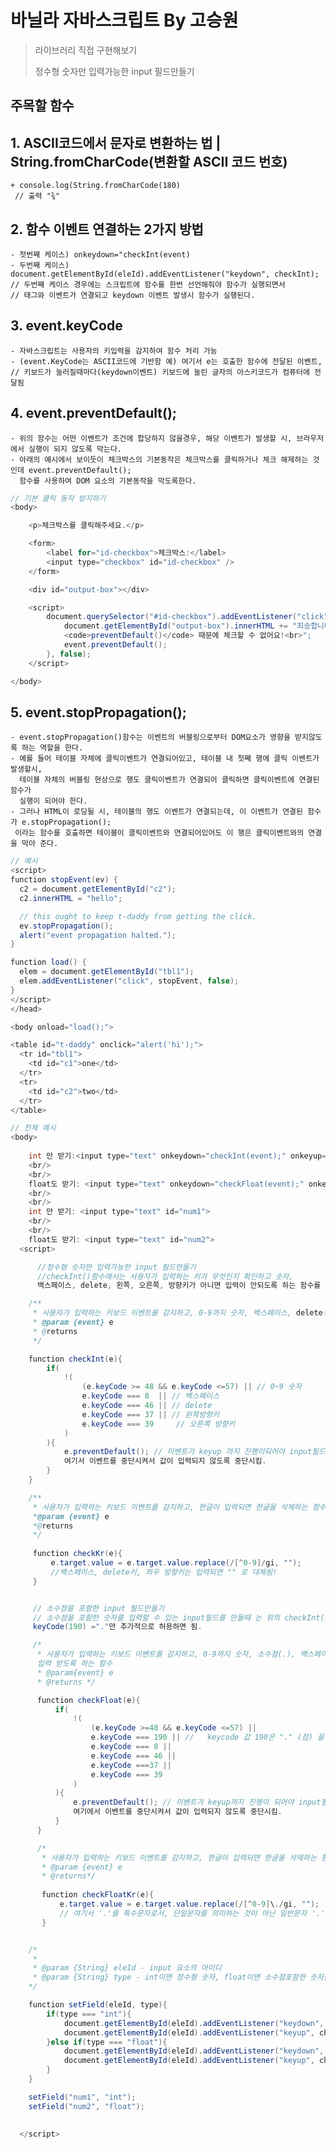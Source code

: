 
# 바닐라 자바스크립트 By 고승원

> 라이브러리 직접 구현해보기 
> 
> 정수형 숫자만 입력가능한 input 필드만들기


  ## 주목할 함수

##  1. ASCII코드에서 문자로 변환하는 법 | String.fromCharCode(변환할 ASCII 코드 번호)
    + console.log(String.fromCharCode(180)
     // 출력 "¾"
    
    
##  2. 함수 이벤트 연결하는 2가지 방법
    - 첫번째 케이스) onkeydown="checkInt(event) 
    - 두번째 케이스) document.getElementById(eleId).addEventListener("keydown", checkInt); 
    // 두번째 케이스 경우에는 스크립트에 함수를 한번 선언해줘야 함수가 실행되면서 
    // 태그와 이벤트가 연결되고 keydown 이벤트 발생시 함수가 실행된다.
    
    
##  3. event.keyCode
    - 자바스크립트는 사용자의 키입력을 감지하여 함수 처리 가능
    - (event.KeyCode는 ASCII코드에 기반함 예) 여기서 e는 호출한 함수에 전달된 이벤트, 
    // 키보드가 눌러질때마다(keydown이벤트) 키보드에 눌린 글자의 아스키코드가 컴퓨터에 전달됨
 
##  4. event.preventDefault();
    - 위의 함수는 어떤 이벤트가 조건에 합당하지 않을경우, 해당 이벤트가 발생할 시, 브라우저에서 실행이 되지 않도록 막는다.
    - 아래의 예시에서 보이듯이 체크박스의 기본동작은 체크박스를 클릭하거나 체크 해제하는 것인데 event.preventDefault();
      함수를 사용하여 DOM 요소의 기본동작을 막도록한다.
~~~Java Script
// 기본 클릭 동작 방지하기
<body>

    <p>체크박스를 클릭해주세요.</p>

    <form>
        <label for="id-checkbox">체크박스:</label>
        <input type="checkbox" id="id-checkbox" />
    </form>

    <div id="output-box"></div>

    <script>
        document.querySelector("#id-checkbox").addEventListener("click", function (event) {
            document.getElementById("output-box").innerHTML += "죄송합니다! 
            <code>preventDefault()</code> 때문에 체크할 수 없어요!<br>";
            event.preventDefault();
        }, false);
    </script>

</body>
~~~
    
    
##  5. event.stopPropagation();
    - event.stopPropagation()함수는 이벤트의 버블링으로부터 DOM요소가 영향을 받지않도록 하는 역할을 한다.
    - 예를 들어 테이블 자체에 클릭이벤트가 연결되어있고, 테이블 내 첫째 행에 클릭 이벤트가 발생할시, 
      테이블 자체의 버블링 현상으로 행도 클릭이벤트가 연결되어 클릭하면 클릭이벤트에 연결된 함수가 
      실행이 되어야 한다.
    - 그러나 HTML이 로딩될 시, 테이블의 행도 이벤트가 연결되는데, 이 이벤트가 연결된 함수가 e.stopPropagation();
     이라는 함수를 호출하면 테이블이 클릭이벤트와 연결되어있어도 이 행은 클릭이벤트와의 연결을 막아 준다. 
~~~Java Script
// 예시
<script>
function stopEvent(ev) {
  c2 = document.getElementById("c2");
  c2.innerHTML = "hello";

  // this ought to keep t-daddy from getting the click.
  ev.stopPropagation();
  alert("event propagation halted.");
}

function load() {
  elem = document.getElementById("tbl1");
  elem.addEventListener("click", stopEvent, false);
}
</script>
</head>

<body onload="load();">

<table id="t-daddy" onclick="alert('hi');">
  <tr id="tbl1">
    <td id="c1">one</td>
  </tr>
  <tr>
    <td id="c2">two</td>
  </tr>
</table>
~~~



~~~Java Script
// 전체 예시
<body>
  
    int 만 받기:<input type="text" onkeydown="checkInt(event);" onkeyup="checkKr(event);" />
    <br/>
    <br/>
    float도 받기: <input type="text" onkeydown="checkFloat(event);" onkeyup="checkFloatKr(event)"; />
    <br/>
    <br/>
    int 만 받기: <input type="text" id="num1">
    <br/>
    <br/>
    float도 받기: <input type="text" id="num2">
  <script>

      //정수형 숫자만 입력가능한 input 필드만들기
      //checkInt()함수에서는 사용자가 입력하는 키가 무엇인지 확인하고 숫자, 
      백스페이스, delete, 왼쪽, 오른쪽, 방향키가 아니면 입력이 안되도록 하는 함수를 구현한다.

    /**
     * 사용자가 입력하는 키보드 이벤트를 감지하고, 0-9까지 숫자, 백스페이스, delete키, 좌우 방향키만 입력받도록 하는 함수
     * @param {event} e
     * @returns
     */

    function checkInt(e){
        if(
            !(
                (e.keyCode >= 48 && e.keyCode <=57) || // 0~9 숫자
                e.keyCode === 8  || // 백스페이스
                e.keyCode === 46 || // delete
                e.keyCode === 37 || // 왼쪽방향키
                e.keyCode === 39     // 오른쪽 방향키         
            )
        ){
            e.preventDefault(); // 이벤트가 keyup 까지 진행이되어야 input필드에 값이 입력이 되는데, 
            여기서 이벤트를 중단시켜서 값이 입력되지 않도록 중단시킴.
        }
    }

    /**
     * 사용자가 입력하는 키보드 이벤트를 감지하고, 한글이 입력되면 한글을 삭제하는 함수
     *@param {event} e
     *@returns
     */
    
     function checkKr(e){ 
         e.target.value = e.target.value.replace(/[^0-9]/gi, "");
         //백스페이스, delete키, 좌우 방향키는 입력되면 "" 로 대체됨!
     }


     // 소수점을 포함한 input 필드만들기
     // 소수점을 포함한 숫자를 입력할 수 있는 input필드를 만들때 는 위의 checkInt()함수에 소수점에 해당하는 
     keyCode(190) ="."만 추가적으로 허용하면 됨.

     /*
      * 사용자가 입력하는 키보드 이벤트를 감지하고, 0-9까지 숫자, 소수점(.), 백스페이스, delete키,좌우방향키만 
      입력 받도록 하는 함수
      * @param{event} e
      * @returns */

      function checkFloat(e){
          if(
              !(
                  (e.keyCode >=48 && e.keyCode <=57) ||
                  e.keyCode === 190 || //   keycode 값 190은 "." (점) 을 의미
                  e.keyCode === 8 ||
                  e.keyCode === 46 ||
                  e.keyCode ===37 ||
                  e.keyCode === 39
              )
          ){
              e.preventDefault(); // 이벤트가 keyup까지 진행이 되어야 input필드에 값이 입력이되는데, 
              여기에서 이벤트를 중단시켜서 값이 입력되지 않도록 중단시킴.
          }
      }

      /*
       * 사용자가 입력하는 키보드 이벤트를 감지하고, 한글이 입력되면 한글을 삭제하는 함수
       * @param {event} e
       * @returns*/
      
       function checkFloatKr(e){
           e.target.value = e.target.value.replace(/[^0-9]\./gi, "");  
           // 여기서 '.'를 특수문자로서, 단일문자를 의미하는 것이 아닌 일반문자 '.'(점)으로 의미하기위해 앞에 백슬래시(/)를 붙여줌 
       }


    /*
     * 
     * @param {String} eleId - input 요소의 아이디
     * @param {String} type - int이면 정수형 숫자, float이면 소수점포함한 숫자를 입력할 수 있는 필드
    */

    function setField(eleId, type){
        if(type === "int"){
            document.getElementById(eleId).addEventListener("keydown", checkInt);
            document.getElementById(eleId).addEventListener("keyup", checkKr);
        }else if(type === "float"){
            document.getElementById(eleId).addEventListener("keydown", checkFloat);
            document.getElementById(eleId).addEventListener("keyup", checkFloatKr);
        }
    }

    setField("num1", "int");
    setField("num2", "float");

     
  </script>
